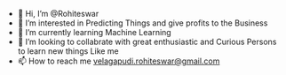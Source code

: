 - 👋 Hi, I’m @Rohiteswar
- 👀 I’m interested in Predicting Things and give profits to the Business
- 🌱 I’m currently learning Machine Learning
- 💞️ I’m looking to collabrate with great enthusiastic and Curious Persons to learn new things Like me
- 📫 How to reach me velagapudi.rohiteswar@gmail.com

<!---
Rohiteswar/Rohiteswar is a ✨ special ✨ repository because its `README.md` (this file) appears on your GitHub profile.
You can click the Preview link to take a look at your changes.
--->
